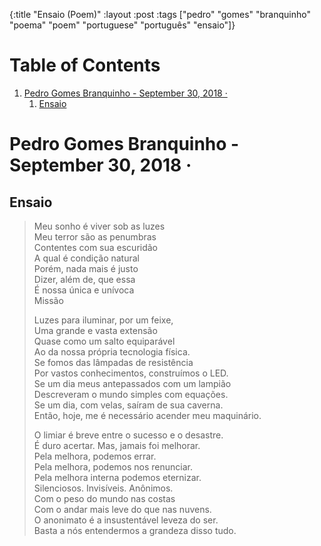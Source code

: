 {:title "Ensaio (Poem)"
 :layout :post
 :tags  ["pedro" "gomes" "branquinho" "poema" "poem" "portuguese" "português" "ensaio"]}

# Table of Contents

1.  [Pedro Gomes Branquinho - September 30, 2018  ·](#orge257583)
    1.  [Ensaio](#orga73c76d)


<a id="orge257583"></a>

# Pedro Gomes Branquinho - September 30, 2018  ·


<a id="orga73c76d"></a>

## Ensaio

> Meu sonho é viver sob as luzes  
> Meu terror são as penumbras  
> Contentes com sua escuridão  
> A qual é condição natural  
> Porém, nada mais é justo  
> Dizer, além de, que essa  
> É nossa única e unívoca  
> Missão  
>   
>   
> Luzes para iluminar, por um feixe,  
> Uma grande e vasta extensão  
> Quase como um salto equiparável  
> Ao da nossa própria tecnologia física.  
> Se fomos das lâmpadas de resistência  
> Por vastos conhecimentos, construímos o LED.  
> Se um dia meus antepassados com um lampião  
> Descreveram o mundo simples com equações.  
> Se um dia, com velas, saíram de sua caverna.  
> Então, hoje, me é necessário acender meu maquinário.  
>   
>   
> O limiar é breve entre o sucesso e o desastre.  
> É duro acertar. Mas, jamais foi melhorar.  
> Pela melhora, podemos errar.  
> Pela melhora, podemos nos renunciar.  
> Pela melhora interna podemos eternizar.  
> Silenciosos. Invisíveis. Anônimos.  
> Com o peso do mundo nas costas  
> Com o andar mais leve do que nas nuvens.  
> O anonimato é a insustentável leveza do ser.  
> Basta a nós entendermos a grandeza disso tudo.  

